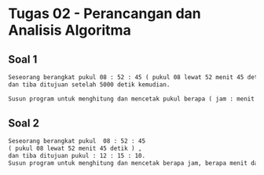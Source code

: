 # Tugas 02 - Perancangan dan Analisis Algoritma

## Soal 1

```txt
Seseorang berangkat pukul 08 : 52 : 45 ( pukul 08 lewat 52 menit 45 detik ),
dan tiba ditujuan setelah 5000 detik kemudian.

Susun program untuk menghitung dan mencetak pukul berapa ( jam : menit : detik ) dia tiba ditempat tujuan.
```

## Soal 2

```txt
Seseorang berangkat pukul  08 : 52 : 45
( pukul 08 lewat 52 menit 45 detik ) ,
dan tiba ditujuan pukul : 12 : 15 : 10.
Susun program untuk menghitung dan mencetak berapa jam, berapa menit dan berapa detik waktu yang dia habiskan dalam perjalanan.
```
